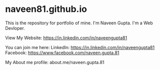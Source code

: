# naveen81.github.io

This is the repository for portfolio of mine.
I'm Naveen Gupta. I'm a Web Devloper.

View My Website: https://in.linkedin.com/in/naveengupta81

You can join me here: 
LinkedIn: https://in.linkedin.com/in/naveengupta81
Facebook: https://www.facebook.com/naveen.gupta.81

My About me profile: about.me/naveen.gupta.81